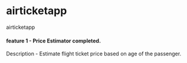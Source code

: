 # airticketapp
airticketapp
#### feature 1 - Price Estimator completed.
Description - Estimate flight ticket price based on age of the passenger.
